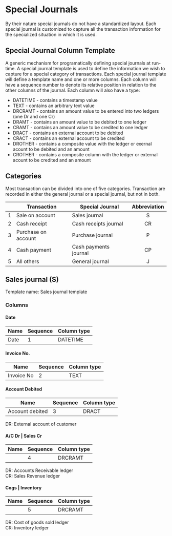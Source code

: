# Special Journals
By their nature special journals do not have a standardized layout. Each special journal is customized to capture all the transaction information for the specialized situation in which it is used.

## Special Journal Column Template
A generic mechanism for programatically defining special journals at run-time.
A special journal template is used to define the information we wish to capture for a special category of transactions. Each special journal template will define a template name and one or more columns. Each column will have a sequence number to denote its relative position in relation to the other columns of the journal.
Each column will also have a type:
* DATETIME - contains a timestamp value
* TEXT     - contains an arbitrary text value
* DRCRAMT  - contains an amount value to be entered into two ledgers (one Dr and one Cr)
* DRAMT    - contains an amount value to be debited to one ledger
* CRAMT    - contains an amount value to be credited to one ledger
* DRACT    - contains an external account to be debited
* CRACT    - contains an external account to be credited
* DROTHER  - contains a composite value with the ledger or exernal acount to be debited and an amount
* CROTHER  - contains a composite column with the ledger or external acount to be credited and an amount

## Categories
Most transaction can be divided into one of five categories. Transaction are recorded in either the general
journal or a special journal, but not in both.

|   | Transaction         | Special Journal       | Abbreviation |
----|---------------------|-----------------------|:------------:|
| 1 | Sale on account     | Sales journal         |      S       |
| 2 | Cash receipt        | Cash receipts journal |      CR      |
| 3 | Purchase on account | Purchase journal      |      P       |
| 4 | Cash payment        | Cash payments journal |      CP      |
| 5 | All others          | General journal       |      J       |

## Sales journal (S)
Template name: Sales journal template
### Columns
#### Date
| Name       | Sequence | Column type |
| ---------- | -------- | ----------- |
| Date       | 1        | DATETIME    |

#### Invoice No.
| Name       | Sequence | Column type |
|------------|----------|-------------|
| Invoice No |2         | TEXT        |

#### Account Debited
| Name            | Sequence | Column type |
| --------------- | -------- | ----------- |
| Account debited | 3        | DRACT       |

DR: External account of customer

#### A/C Dr | Sales Cr
| Name       | Sequence | Column type |
| ---------- | -------- | ----------- |
|            | 4        | DRCRAMT     |

DR: Accounts Receivable ledger<br>
CR: Sales Revenue ledger

#### Cogs | Inventory
| Name | Sequence | Column type |
| ---- | -------- | ----------- |
|      | 5        | DRCRAMT     |

DR: Cost of goods sold ledger<br>
CR: Inventory ledger
